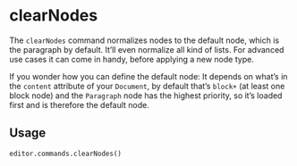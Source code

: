 # clearNodes

The `clearNodes` command normalizes nodes to the default node, which is the paragraph by default. It’ll even normalize all kind of lists. For advanced use cases it can come in handy, before applying a new node type.

If you wonder how you can define the default node: It depends on what’s in the `content` attribute of your `Document`, by default that’s `block+` (at least one block node) and the `Paragraph` node has the highest priority, so it’s loaded first and is therefore the default node.

## Usage

```
editor.commands.clearNodes()
```